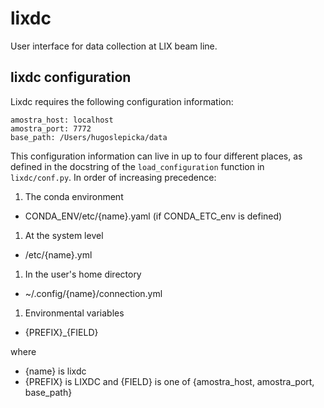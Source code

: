 # lixdc
User interface for data collection at LIX beam line.


## lixdc configuration

Lixdc requires the following configuration information:

```
amostra_host: localhost
amostra_port: 7772
base_path: /Users/hugoslepicka/data
```


This configuration information can live in up to four different places, as
defined in the docstring of the `load_configuration` function in
 `lixdc/conf.py`. In order of increasing precedence:

1. The conda environment
  - CONDA_ENV/etc/{name}.yaml (if CONDA_ETC_env is defined)
1. At the system level
  - /etc/{name}.yml
1. In the user's home directory
  - ~/.config/{name}/connection.yml
1. Environmental variables
  - {PREFIX}_{FIELD}

where

  - {name} is lixdc
  - {PREFIX} is LIXDC and {FIELD} is one of {amostra_host, amostra_port, base_path}
